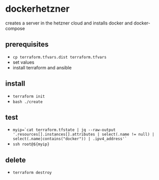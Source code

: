 # dockerhetzner
creates a server in the hetzner cloud and installs docker and docker-compose

## prerequisites
- `cp terraform.tfvars.dist terraform.tfvars`
- set values
- install terraform and ansible

## install
- `terraform init`
- `bash ./create`

## test
- ``myip=`cat terraform.tfstate | jq --raw-output '.resources[].instances[].attributes | select(.name != null) | select(.name|contains("docker")) | .ipv4_address'` ``
- `ssh root@${myip}`

## delete
- `terraform destroy`
